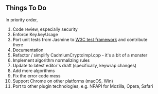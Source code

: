 Things To Do
------------

In priority order,

1. Code review, especially security
2. Enforce Key.keyUsage
3. Port unit tests from Jasmine to [W3C test framework](https://github.com/w3c/web-platform-tests) and contribute there
4. Documentation
5. Refactor / simplify CadmiumCryptoImpl.cpp - it's a bit of a monster
6. Implement algorithm normalizing rules
7. Update to latest editor's draft (specifically, keywrap changes)
8. Add more algorithms
9. Fix the error code mess
10. Support Chrome on other platforms (macOS, Win)
11. Port to other plugin technologies, e.g. NPAPI for Mozilla, Opera, Safari
